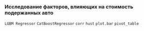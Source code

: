 ### Исследование факторов, влияющих на стоимость подержанных авто
`LGBM Regressor` `CatBoostRegressor` `corr` `hust` `plot.bar` `pivot_table`
